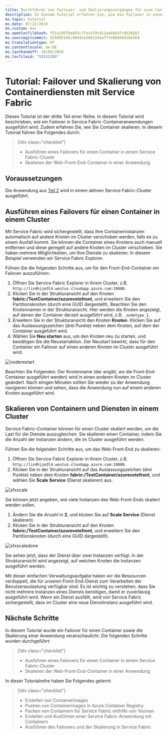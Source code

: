 ```yaml
---
title: Durchführen von Failover- und Skalierungsvorgängen für eine Container-App
description: In diesem Tutorial erfahren Sie, wie ein Failover in einer Azure Service Fabric-Containeranwendung durchgeführt wird.  Zudem erhalten Sie Informationen darüber, wie die in einem Cluster ausgeführten Container und Dienste skaliert werden.
ms.topic: tutorial
ms.date: 07/22/2019
ms.custom: mvc
ms.openlocfilehash: f51a195f9ad43c7facb7dc413a4da83fc6b202b7
ms.sourcegitcommit: 829d951d5c90442a38012daaf77e86046018e5b9
ms.translationtype: HT
ms.contentlocale: de-DE
ms.lasthandoff: 10/09/2020
ms.locfileid: "91531393"
---
```

# <a name="tutorial-demonstrate-fail-over-and-scaling-of-container-services-with-service-fabric"></a>Tutorial: Failover und Skalierung von Containerdiensten mit Service Fabric

Dieses Tutorial ist der dritte Teil einer Reihe. In diesem Tutorial wird beschrieben, wie ein Failover in Service Fabric-Containeranwendungen ausgeführt wird. Zudem erfahren Sie, wie Sie Container skalieren. In diesem Tutorial führen Sie Folgendes durch:

> [!div class="checklist"]
> * Ausführen eines Failovers für einen Container in einem Service Fabric-Cluster
> * Skalieren der Web-Front-End-Container in einer Anwendung

## <a name="prerequisites"></a>Voraussetzungen

Die Anwendung aus [Teil 2](service-fabric-tutorial-package-containers.md) wird in einem aktiven Service Fabric-Cluster ausgeführt.

## <a name="fail-over-a-container-in-a-cluster"></a>Ausführen eines Failovers für einen Container in einem Cluster

Mit Service Fabric wird sichergestellt, dass Ihre Containerinstanzen automatisch auf andere Knoten im Cluster verschoben werden, falls es zu einem Ausfall kommt. Sie können die Container eines Knotens auch manuell entfernen und diese geregelt auf andere Knoten im Cluster verschieben. Sie haben mehrere Möglichkeiten, um Ihre Dienste zu skalieren. In diesem Beispiel verwenden wir Service Fabric Explorer.

Führen Sie die folgenden Schritte aus, um für den Front-End-Container ein Failover auszuführen:

1. Öffnen Sie Service Fabric Explorer in Ihrem Cluster, z.B. `http://lin4hjim3l4.westus.cloudapp.azure.com:19080`.
2. Klicken Sie in der Strukturansicht auf den Knoten **fabric:/TestContainer/azurevotefront**, und erweitern Sie den Partitionsknoten (durch eine GUID dargestellt). Beachten Sie den Knotennamen in der Strukturansicht. Hier werden die Knoten angezeigt, auf denen der Container derzeit ausgeführt wird, z.B. `_nodetype_1`.
3. Erweitern Sie in der Strukturansicht den Knoten **Knoten**. Klicken Sie auf das Auslassungszeichen (drei Punkte) neben dem Knoten, auf dem der Container ausgeführt wird.
4. Wählen Sie **Neu starten** aus, um den Knoten neu zu starten, und bestätigen Sie die Neustartaktion. Der Neustart bewirkt, dass für den Container ein Failover auf einen anderen Knoten im Cluster ausgeführt wird.

![noderestart][noderestart]

Beachten Sie Folgendes: Der Knotenname (der angibt, wo die Front-End-Container ausgeführt werden) wird in einen anderen Knoten im Cluster geändert. Nach einigen Minuten sollten Sie wieder zu der Anwendung navigieren können und sehen, dass die Anwendung nun auf einem anderen Knoten ausgeführt wird.

## <a name="scale-containers-and-services-in-a-cluster"></a>Skalieren von Containern und Diensten in einem Cluster

Service Fabric-Container können für einen Cluster skaliert werden, um die Last für die Dienste auszugleichen. Sie skalieren einen Container, indem Sie die Anzahl der Instanzen ändern, die im Cluster ausgeführt werden.

Führen Sie die folgenden Schritte aus, um das Web-Front-End zu skalieren:

1. Öffnen Sie Service Fabric Explorer in Ihrem Cluster, z.B. `http://lin4hjim3l4.westus.cloudapp.azure.com:19080`.
2. Klicken Sie in der Strukturansicht auf das Auslassungszeichen (drei Punkte) neben dem Knoten **fabric:/TestContainer/azurevotefront**, und wählen Sie **Scale Service** (Dienst skalieren) aus.

![sfxscale][sfxscale]

Sie können jetzt angeben, wie viele Instanzen des Web-Front-Ends skaliert werden sollen.

1. Ändern Sie die Anzahl in **2**, und klicken Sie auf **Scale Service** (Dienst skalieren).
1. Klicken Sie in der Strukturansicht auf den Knoten **fabric:/TestContainer/azurevotefront**, und erweitern Sie den Partitionsknoten (durch eine GUID dargestellt).

![sfxscaledone][sfxscaledone]

Sie sehen jetzt, dass der Dienst über zwei Instanzen verfügt. In der Strukturansicht wird angezeigt, auf welchen Knoten die Instanzen ausgeführt werden.

Mit dieser einfachen Verwaltungsaufgabe haben wir die Ressourcen verdoppelt, die für unseren Front-End-Dienst zum Verarbeiten der Benutzerauslastung verfügbar sind. Es ist wichtig zu verstehen, dass Sie nicht mehrere Instanzen eines Diensts benötigen, damit er zuverlässig ausgeführt wird. Wenn ein Dienst ausfällt, wird von Service Fabric sichergestellt, dass im Cluster eine neue Dienstinstanz ausgeführt wird.

## <a name="next-steps"></a>Nächste Schritte

In diesem Tutorial wurde ein Failover für einen Container sowie die Skalierung einer Anwendung veranschaulicht. Die folgenden Schritte wurden durchgeführt:

> [!div class="checklist"]
> * Ausführen eines Failovers für einen Container in einem Service Fabric-Cluster
> * Skalieren der Web-Front-End-Container in einer Anwendung

In dieser Tutorialreihe haben Sie Folgendes gelernt:
> [!div class="checklist"]
> * Erstellen von Containerimages
> * Pushen von Containerimages in Azure Container Registry
> * Packen von Containern für Service Fabric mithilfe von Yeoman
> * Erstellen und Ausführen einer Service Fabric-Anwendung mit Containern
> * Ausführen des Failovers und der Skalierung in Service Fabric

[noderestart]: ./media/service-fabric-tutorial-containers-failover/containersfailovertutorialnoderestart.png
[sfxscale]: ./media/service-fabric-tutorial-containers-failover/containersfailovertutorialscale.png
[sfxscaledone]: ./media/service-fabric-tutorial-containers-failover/containersfailovertutorialscaledone.png